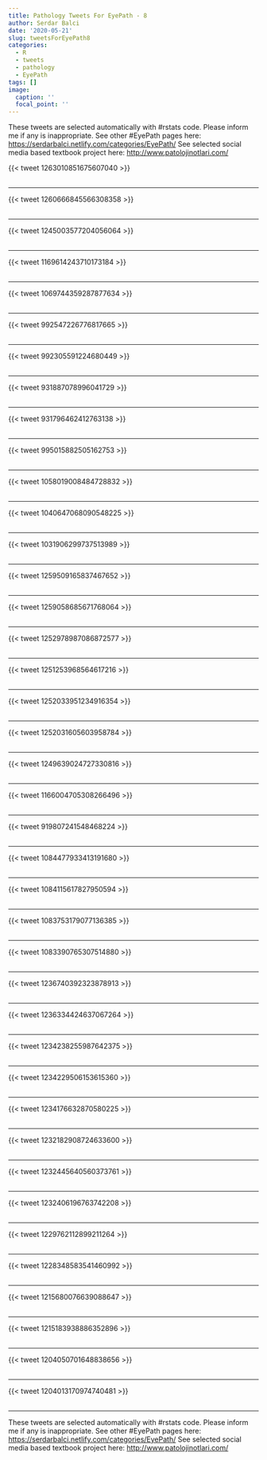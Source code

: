 ```yaml
---
title: Pathology Tweets For EyePath - 8
author: Serdar Balci
date: '2020-05-21'
slug: tweetsForEyePath8
categories:
  - R
  - tweets
  - pathology
  - EyePath
tags: []
image:
  caption: ''
  focal_point: ''
---
```



These tweets are selected automatically with #rstats code. Please inform me if any is inappropriate.
See other #EyePath pages here: https://serdarbalci.netlify.com/categories/EyePath/ 
See selected social media based textbook project here: http://www.patolojinotlari.com/

{{< tweet 1263010851675607040 >}}
<br>
<br>
<hr>
{{< tweet 1260666845566308358 >}}
<br>
<br>
<hr>
{{< tweet 1245003577204056064 >}}
<br>
<br>
<hr>
{{< tweet 1169614243710173184 >}}
<br>
<br>
<hr>
{{< tweet 1069744359287877634 >}}
<br>
<br>
<hr>
{{< tweet 992547226776817665 >}}
<br>
<br>
<hr>
{{< tweet 992305591224680449 >}}
<br>
<br>
<hr>
{{< tweet 931887078996041729 >}}
<br>
<br>
<hr>
{{< tweet 931796462412763138 >}}
<br>
<br>
<hr>
{{< tweet 995015882505162753 >}}
<br>
<br>
<hr>
{{< tweet 1058019008484728832 >}}
<br>
<br>
<hr>
{{< tweet 1040647068090548225 >}}
<br>
<br>
<hr>
{{< tweet 1031906299737513989 >}}
<br>
<br>
<hr>
{{< tweet 1259509165837467652 >}}
<br>
<br>
<hr>
{{< tweet 1259058685671768064 >}}
<br>
<br>
<hr>
{{< tweet 1252978987086872577 >}}
<br>
<br>
<hr>
{{< tweet 1251253968564617216 >}}
<br>
<br>
<hr>
{{< tweet 1252033951234916354 >}}
<br>
<br>
<hr>
{{< tweet 1252031605603958784 >}}
<br>
<br>
<hr>
{{< tweet 1249639024727330816 >}}
<br>
<br>
<hr>
{{< tweet 1166004705308266496 >}}
<br>
<br>
<hr>
{{< tweet 919807241548468224 >}}
<br>
<br>
<hr>
{{< tweet 1084477933413191680 >}}
<br>
<br>
<hr>
{{< tweet 1084115617827950594 >}}
<br>
<br>
<hr>
{{< tweet 1083753179077136385 >}}
<br>
<br>
<hr>
{{< tweet 1083390765307514880 >}}
<br>
<br>
<hr>
{{< tweet 1236740392323878913 >}}
<br>
<br>
<hr>
{{< tweet 1236334424637067264 >}}
<br>
<br>
<hr>
{{< tweet 1234238255987642375 >}}
<br>
<br>
<hr>
{{< tweet 1234229506153615360 >}}
<br>
<br>
<hr>
{{< tweet 1234176632870580225 >}}
<br>
<br>
<hr>
{{< tweet 1232182908724633600 >}}
<br>
<br>
<hr>
{{< tweet 1232445640560373761 >}}
<br>
<br>
<hr>
{{< tweet 1232406196763742208 >}}
<br>
<br>
<hr>
{{< tweet 1229762112899211264 >}}
<br>
<br>
<hr>
{{< tweet 1228348583541460992 >}}
<br>
<br>
<hr>
{{< tweet 1215680076639088647 >}}
<br>
<br>
<hr>
{{< tweet 1215183938886352896 >}}
<br>
<br>
<hr>
{{< tweet 1204050701648838656 >}}
<br>
<br>
<hr>
{{< tweet 1204013170974740481 >}}
<br>
<br>
<hr>


These tweets are selected automatically with #rstats code. Please inform me if any is inappropriate.
See other #EyePath pages here: https://serdarbalci.netlify.com/categories/EyePath/ 
See selected social media based textbook project here: http://www.patolojinotlari.com/
